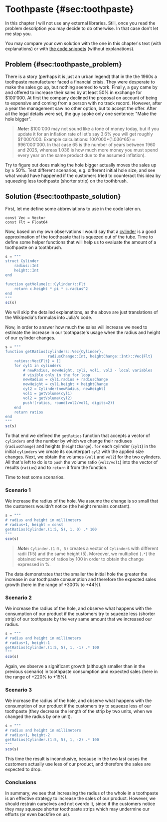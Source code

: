 # Toothpaste {#sec:toothpaste}

In this chapter I will not use any external libraries. Still, once you read the
problem description you may decide to do otherwise. In that case don't let me
stop you.

You may compare your own solution with the one in this chapter's text (with
explanations) or with [the code
snippets](https://github.com/b-lukaszuk/BS_wJ_eng/tree/main/code_snippets/toothpaste)
(without explanations).

## Problem {#sec:toothpaste_problem}

There is a story (perhaps it is just an urban legend) that in the the 1960s a
toothpaste manufacturer faced a financial crisis. They were desperate to make
the sales go up, but nothing seemed to work. Finally, a guy came by and offered
to increase their sales by at least 50% in exchange for $100'000. At first the
company declined the proposal on account of being to expensive and coming from a
person with no track record. However, after a year the management saw no other
option, but to accept the offer. After all the legal details were set, the guy
spoke only one sentence: "Make the hole bigger".

> **_Note:_** $100'000 may not sound like a tone of money today, but if you
> update it for an inflation rate of let's say 3.6% you will get roughly
> $1'000'000. Example calculations: 100'000*(1.036^65) $\approx$ 996'000'000. In
> that case 65 is the number of years between 1960 and 2025, whereas 1.036 is
> how much more money you must spend every year on the same product due to the
> assumed inflation).

Try to figure out does making the hole bigger actually moves the sales up by
$\geq$ 50%. Test different scenarios, e.g. different initial hole size, and
see what would have happened if the customers tried to counteract this idea by
squeezing less toothpaste (shorter strip) on the toothbrush.

## Solution {#sec:toothpaste_solution}

First, let me define some abbreviations to use in the code later on.

```
const Vec = Vector
const Flt = Float64
```

Now, based on my own observations I would say that a
[cylinder](https://en.wikipedia.org/wiki/Cylinder) is a good approximation of
the toothpaste that is squezed out of the tube. Time to define some helper
functions that will help us to evaluate the amount of a toothpaste on a
toothbrush.

```jl
s = """
struct Cylinder
    radius::Int
    height::Int
end

function getVolume(c::Cylinder)::Flt
    return c.height * pi * c.radius^2
end
"""
sc(s)
```

We will skip the detailed explanations, as the above are just translations of
the Wikipedia's formulas into Julia's code.

Now, in order to answer how much the sales will increase we need to estimate the
increase in our toothpaste's usage when the radius and height of our cylinder
changes.

```jl
s = """
function getRatios(cylinders::Vec{Cylinder},
                   radiusChange::Int, heightChange::Int)::Vec{Flt}
    ratios::Vec{Flt} = []
    for cyl1 in cylinders
        # newRadius, newHeight, cyl2, vol1, vol2 - local variables
		# visible only in the for loop
        newRadius = cyl1.radius + radiusChange
        newHeight = cyl1.height + heightChange
        cyl2 = Cylinder(newRadius, newHeight)
        vol1 = getVolume(cyl1)
        vol2 = getVolume(cyl2)
        push!(ratios, round(vol2/vol1, digits=2))
    end
    return ratios
end
"""
sc(s)
```

To that end we defined the `getRatios` function that accepts a vector of
`cylinders` and the number by which we change their radiuses (`radiusChange`)
and heights (`heightChange`). `for` each cylinder (`cyl1`) in the initial
`cylinders` we create its counterpart `cyl2` with the applied size changes.
Next, we obtain the volumes (`vol1` and `vol2`) for the two cylinders. All
that's left to do is to `push` the volume ratio (`vol2/vol1`) into the vector of
results (`ratios`) and to `return` it from the function.

Time to test some scenarios.

### Scenario 1

We increase the radius of the hole. We assume the change is so small that the
customers wouldn't notice (the height remains constant).

```jl
s = """
# radius and height in millimeters
# radius+1, height = const
getRatios(Cylinder.(1:5, 5), 1, 0) .* 100
"""
sco(s)
```

> **_Note:_** `Cylinder.(1:5, 5)` creates a vector of `Cylinder`s with different
> radii (1:5) and the same height (5). Moreover, we multiplied (`.*`) the
> obtained vector of ratios by 100 in order to obtain the change expressed in %.

The data demonstrates that the smaller the initial hole the greater the increase
in our toothpaste consumption and therefore the expected sales growth (here in
the range of +300% to +44%).

### Scenario 2

We increase the radius of the hole, and observe what happens with the
consumption of our product if the customers try to squeeze less (shorter strip)
of our toothpaste by the very same amount that we increased our radius.

```jl
s = """
# radius and height in millimeters
# radius+1, height-1
getRatios(Cylinder.(1:5, 5), 1, -1) .* 100
"""
sco(s)
```

Again, we observe a significant growth (although smaller than in the previous
scenario) in toothpaste consumption and expected sales (here in the range of
+220% to +15%).

### Scenario 3

We increase the radius of the hole, and observe what happens with the
consumption of our product if the customers try to squeeze less of our
toothpaste (they decrease the length of the strip by two units, when we changed
the radius by one unit).

```jl
s = """
# radius and height in millimeters
# radius+1, height-2
getRatios(Cylinder.(1:5, 5), 1, -2) .* 100
"""
sco(s)
```

This time the result is inconclusive, because in the two last cases the
customers actually use less of our product, and therefore the sales are expected
to drop.

### Conclusions

In summary, we see that increasing the radius of the whole in a toothpaste is
an effective strategy to increase the sales of our product. However, we should
restrain ourselves and not overdo it, since if the customers notice they may
squeeze shorter toothpaste strips which may undermine our efforts (or even
backfire on us).
